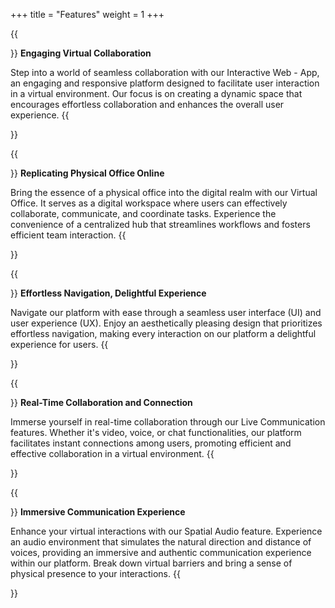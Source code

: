 +++
title = "Features"
weight = 1
+++

{{<section title="Interactive WebApp">}}
**Engaging Virtual Collaboration**

Step into a world of seamless collaboration with our Interactive Web - App, an engaging and responsive platform designed to facilitate user interaction in a virtual environment. Our focus is on creating a dynamic space that encourages effortless collaboration and enhances the overall user experience.
{{</section>}}

{{<section title="Virtual Office">}}
**Replicating Physical Office Online**

Bring the essence of a physical office into the digital realm with our Virtual Office. It serves as a digital workspace where users can effectively collaborate, communicate, and coordinate tasks. Experience the convenience of a centralized hub that streamlines workflows and fosters efficient team interaction.
{{</section>}}

{{<section title="Seamless UI / UX">}}
**Effortless Navigation, Delightful Experience**

Navigate our platform with ease through a seamless user interface (UI) and user experience (UX). Enjoy an aesthetically pleasing design that prioritizes effortless navigation, making every interaction on our platform a delightful experience for users.
{{</section>}}

{{<section title="Live Communication">}}
**Real-Time Collaboration and Connection**

Immerse yourself in real-time collaboration through our Live Communication features. Whether it's video, voice, or chat functionalities, our platform facilitates instant connections among users, promoting efficient and effective collaboration in a virtual environment.
{{</section>}}

{{<section title="Spatial Audio">}}
**Immersive Communication Experience**

Enhance your virtual interactions with our Spatial Audio feature. Experience an audio environment that simulates the natural direction and distance of voices, providing an immersive and authentic communication experience within our platform. Break down virtual barriers and bring a sense of physical presence to your interactions.
{{</section>}}